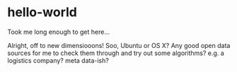 # hello-world
Took me long enough to get here...

Alright, off to new dimensiooons! 
Soo, Ubuntu or OS X?
Any good open data sources for me to check them through and try out some algorithms? e.g. a logistics company? meta data-ish?

